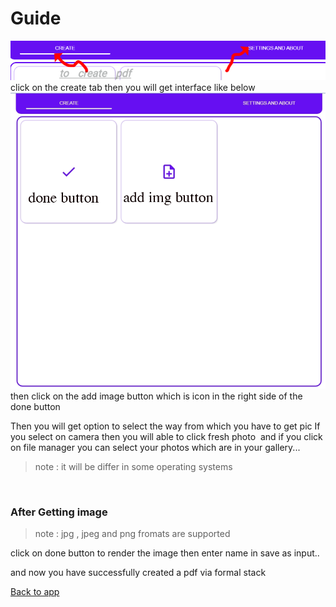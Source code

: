 # Guide

![navbar](navsc.png)
click on the create tab then you will get interface like below
![interface to create page in formal stack app](interface.png)
then click on the add image button which is icon in the right side of the done button



Then you will get option to select the way from which you have to get pic
If you select on camera then you will able to click fresh photo  and if you click on file manager you can select your photos which are in your gallery...
> note : it will be differ in some operating systems

<br>

### After Getting image

> note : jpg , jpeg and png fromats are supported

click on done button to render the image
then enter name in save as input..

and now you have successfully created a pdf via formal stack


[Back to app](https://formal-stack.netlify.app/app/)
